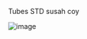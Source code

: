 Tubes STD susah coy

![image](https://github.com/sidabutarjohnjovi/tubes-std/assets/152786441/5ffe7440-565a-4185-900f-f963b4063b87)

